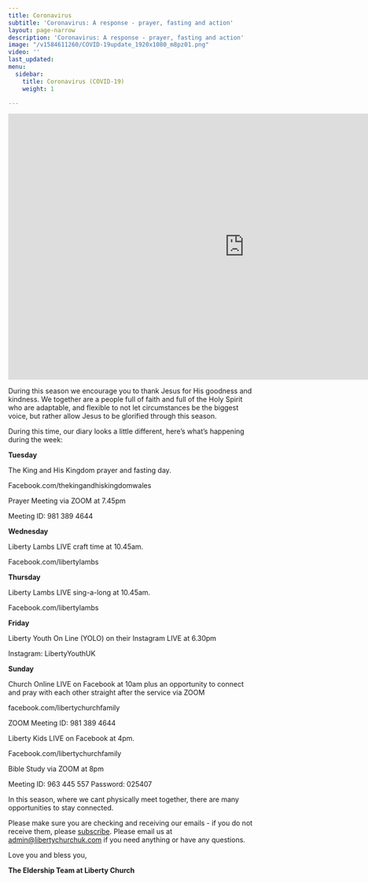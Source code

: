 ```yaml
---
title: Coronavirus
subtitle: 'Coronavirus: A response - prayer, fasting and action'
layout: page-narrow
description: 'Coronavirus: A response - prayer, fasting and action'
image: "/v1584611260/COVID-19update_1920x1080_m8pz01.png"
video: ''
last_updated: 
menu:
  sidebar:
    title: Coronavirus (COVID-19)
    weight: 1

---
```

<iframe src="https://player.vimeo.com/video/398633537?title=0&byline=0&portrait=0" width="960" height="540" frameborder="0" allow="autoplay; fullscreen" allowfullscreen></iframe>

During this season we encourage you to thank Jesus for His goodness and kindness. We together are a people full of faith and full of the Holy Spirit who are adaptable, and flexible to not let circumstances be the biggest voice, but rather allow Jesus to be glorified through this season.

During this time, our diary looks a little different, here’s what’s happening during the week:

**Tuesday**

The King and His Kingdom prayer and fasting day.

Facebook.com/thekingandhiskingdomwales

Prayer Meeting via ZOOM at 7.45pm

Meeting ID: 981 389 4644

**Wednesday**

Liberty Lambs LIVE craft time at 10.45am.

Facebook.com/libertylambs

**Thursday**

Liberty Lambs LIVE sing-a-long at 10.45am.

Facebook.com/libertylambs

**Friday**

Liberty Youth On Line (YOLO) on their Instagram LIVE at 6.30pm

Instagram: LibertyYouthUK

**Sunday**

Church Online LIVE on Facebook at 10am plus an opportunity to connect and pray with each other straight after the service via ZOOM

facebook.com/libertychurchfamily

ZOOM Meeting ID: 981 389 4644

Liberty Kids LIVE on Facebook at 4pm.

Facebook.com/libertychurchfamily

Bible Study via ZOOM at 8pm

Meeting ID: 963 445 557 Password: 025407

In this season, where we cant physically meet together, there are many opportunities to stay connected.

Please make sure you are checking and receiving our emails - if you do not receive them, please [subscribe](#newsletter). Please email us at [admin@libertychurchuk.com](mailto:admin@libertychurchuk.com) if you need anything or have any questions.

Love you and bless you,

**The Eldership Team at Liberty Church**